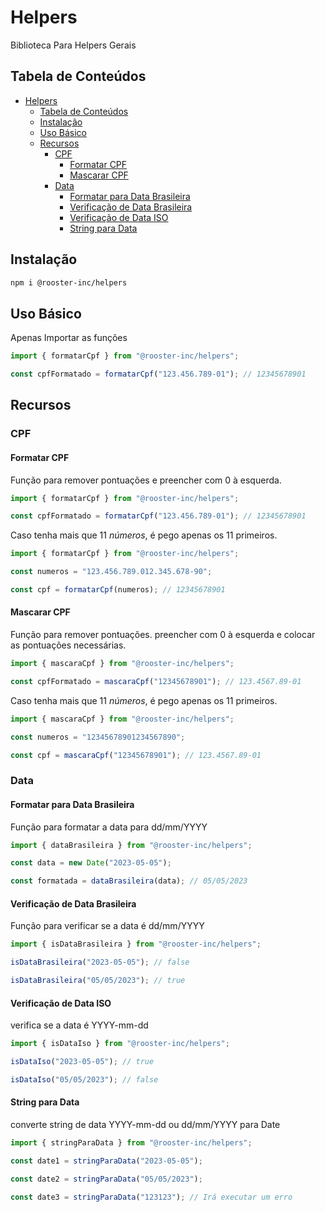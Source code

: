 # Helpers

Biblioteca Para Helpers Gerais

## Tabela de Conteúdos

- [Helpers](#helpers)
  - [Tabela de Conteúdos](#tabela-de-conteúdos)
  - [Instalação](#instalação)
  - [Uso Básico](#uso-básico)
  - [Recursos](#recursos)
    - [CPF](#cpf)
      - [Formatar CPF](#formatar-cpf)
      - [Mascarar CPF](#mascarar-cpf)
    - [Data](#data)
      - [Formatar para Data Brasileira](#formatar-para-data-brasileira)
      - [Verificação de Data Brasileira](#verificação-de-data-brasileira)
      - [Verificação de Data ISO](#verificação-de-data-iso)
      - [String para Data](#string-para-data)

## Instalação

```sh
npm i @rooster-inc/helpers
```

## Uso Básico

Apenas Importar as funções

```ts
import { formatarCpf } from "@rooster-inc/helpers";

const cpfFormatado = formatarCpf("123.456.789-01"); // 12345678901
```

## Recursos

### CPF

#### Formatar CPF

Função para remover pontuações e preencher com 0 à esquerda.

```ts
import { formatarCpf } from "@rooster-inc/helpers";

const cpfFormatado = formatarCpf("123.456.789-01"); // 12345678901
```

Caso tenha mais que 11 _números_, é pego apenas os 11 primeiros.

```ts
import { formatarCpf } from "@rooster-inc/helpers";

const numeros = "123.456.789.012.345.678-90";

const cpf = formatarCpf(numeros); // 12345678901
```

#### Mascarar CPF

Função para remover pontuações. preencher com 0 à esquerda e colocar as pontuações necessárias.

```ts
import { mascaraCpf } from "@rooster-inc/helpers";

const cpfFormatado = mascaraCpf("12345678901"); // 123.4567.89-01
```

Caso tenha mais que 11 _números_, é pego apenas os 11 primeiros.

```ts
import { mascaraCpf } from "@rooster-inc/helpers";

const numeros = "12345678901234567890";

const cpf = mascaraCpf("12345678901"); // 123.4567.89-01
```

### Data

#### Formatar para Data Brasileira

Função para formatar a data para dd/mm/YYYY

```ts
import { dataBrasileira } from "@rooster-inc/helpers";

const data = new Date("2023-05-05");

const formatada = dataBrasileira(data); // 05/05/2023
```

#### Verificação de Data Brasileira

Função para verificar se a data é dd/mm/YYYY

```ts
import { isDataBrasileira } from "@rooster-inc/helpers";

isDataBrasileira("2023-05-05"); // false

isDataBrasileira("05/05/2023"); // true
```

#### Verificação de Data ISO

verifica se a data é YYYY-mm-dd

```ts
import { isDataIso } from "@rooster-inc/helpers";

isDataIso("2023-05-05"); // true

isDataIso("05/05/2023"); // false
```

#### String para Data

converte string de data YYYY-mm-dd ou dd/mm/YYYY para Date

```ts
import { stringParaData } from "@rooster-inc/helpers";

const date1 = stringParaData("2023-05-05");

const date2 = stringParaData("05/05/2023");

const date3 = stringParaData("123123"); // Irá executar um erro
```
